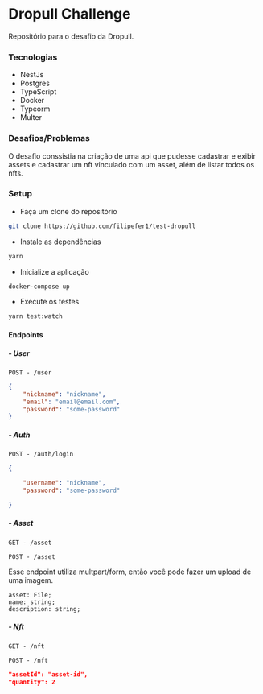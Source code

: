 # Dropull Challenge

Repositório para o desafio da Dropull.

### Tecnologias

- NestJs
- Postgres
- TypeScript
- Docker
- Typeorm
- Multer

### Desafios/Problemas

O desafio conssistia na criação de uma api que pudesse cadastrar e exibir assets e cadastrar um nft vinculado com um asset, além de listar todos os nfts.

### Setup

- Faça um clone do repositório

```bash
git clone https://github.com/filipefer1/test-dropull
```

- Instale as dependências

```bash
yarn
```


- Inicialize a aplicação

```bash
docker-compose up
```

- Execute os testes

```bash
yarn test:watch
```

#### Endpoints

##### - User
```
POST - /user
```
```json
{
	"nickname": "nickname",
	"email": "email@email.com",
	"password": "some-password"
}
```
##### - Auth

```
POST - /auth/login
```
```json
{

	"username": "nickname",
	"password": "some-password"

}
```

##### - Asset

```
GET - /asset
```

```
POST - /asset
```
Esse endpoint utiliza multpart/form, então você pode fazer um upload de uma imagem.
```
asset: File;
name: string;
description: string;
```


##### - Nft

```
GET - /nft
```

```
POST - /nft
```

```json
"assetId": "asset-id",
"quantity": 2
```
